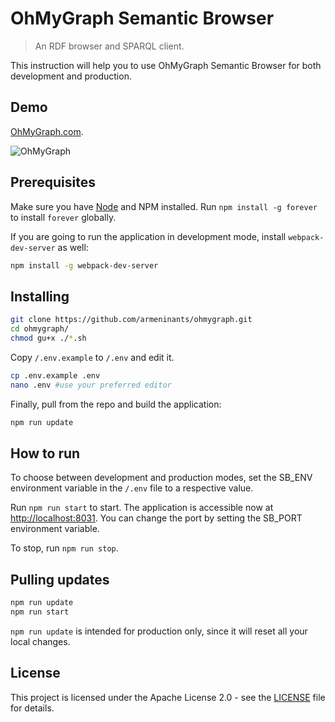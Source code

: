 # OhMyGraph Semantic Browser

> An RDF browser and SPARQL client.

This instruction will help you to use OhMyGraph Semantic Browser for both development and production.

## Demo

[OhMyGraph.com](http://ohmygraph.com).

![OhMyGraph](https://raw.githubusercontent.com/armeninants/ohmygraph/master/client/static/images/screencast1.gif)

## Prerequisites

Make sure you have [Node](https://nodejs.org/en/download/) and NPM installed.
Run `npm install -g forever` to install `forever` globally.

If you are going to run the application in development mode, install `webpack-dev-server` as well:

``` bash
npm install -g webpack-dev-server
```

## Installing

``` bash
git clone https://github.com/armeninants/ohmygraph.git
cd ohmygraph/
chmod gu+x ./*.sh
```

Copy `/.env.example` to `/.env` and edit it.
``` bash
cp .env.example .env
nano .env #use your preferred editor
```

Finally, pull from the repo and build the application:
``` bash
npm run update
```

## How to run
To choose between development and production modes, set the SB_ENV environment variable in the `/.env` file to a respective value.

Run `npm run start` to start.
The application is accessible now at [http://localhost:8031](http://localhost:8031).
You can change the port by setting the SB_PORT environment variable.

To stop, run `npm run stop`.

## Pulling updates


``` bash
npm run update
npm run start
```

`npm run update` is intended for production only, since it will reset all your local changes.

## License

This project is licensed under the Apache License 2.0 - see the [LICENSE](https://raw.githubusercontent.com/armeninants/ohmygraph/master/LICENSE) file for details.